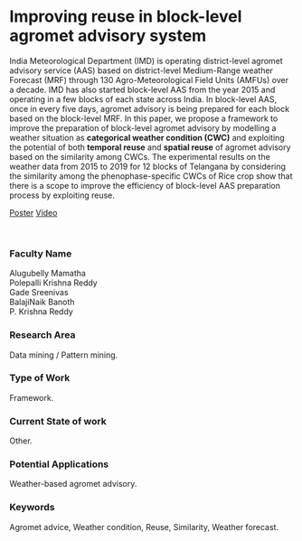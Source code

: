 # Improving reuse in block-level agromet advisory system

India Meteorological Department (IMD) is operating district-level agromet advisory service (AAS) based on district-level Medium-Range weather Forecast (MRF) through 130 Agro-Meteorological Field Units (AMFUs) over a decade. IMD has also started block-level AAS from the year 2015 and operating in a few blocks of each state across India. In block-level AAS, once in every five days, agromet advisory is being prepared for each block based on the block-level MRF. In this paper, we propose a framework to improve the preparation of block-level agromet advisory by modelling a weather situation as **categorical weather condition (CWC)** and exploiting the potential of both **temporal reuse** and **spatial reuse** of agromet advisory based on the similarity among CWCs. The experimental results on the weather data from 2015 to 2019 for 12 blocks of Telangana by considering the similarity among the phenophase-specific CWCs of Rice crop show that there is a scope to improve the efficiency of block-level AAS preparation process by exploiting reuse.

[Poster](04.%20Improving%20reuse%20in%20block-level%20agromet%20advisory%20system.pdf)
[Video](https://youtu.be/QZdFKIjyvNw)

<br>


### Faculty Name

Alugubelly Mamatha<br>
Polepalli Krishna Reddy<br>
Gade Sreenivas<br>
BalajiNaik Banoth<br>
P. Krishna Reddy


### Research Area

Data mining / Pattern mining.


### Type of Work

Framework.


### Current State of work

Other.


### Potential Applications

Weather-based agromet advisory.


### Keywords

Agromet advice, Weather condition, Reuse, Similarity, Weather forecast.
